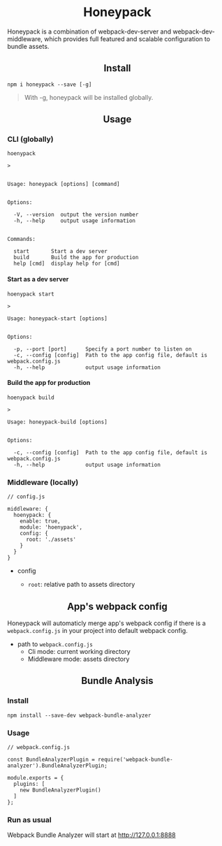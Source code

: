 <h1 align="center">Honeypack</h1>

Honeypack is a combination of webpack-dev-server and webpack-dev-middleware, which provides full featured and scalable configuration to bundle assets.

<h2 align="center">Install</h2>

```
npm i honeypack --save [-g]
```

> With -g, honeypack will be installed globally.

<h2 align="center">Usage</h2>

### CLI (globally)

```
hoenypack

>


Usage: honeypack [options] [command]


Options:

  -V, --version  output the version number
  -h, --help     output usage information


Commands:

  start       Start a dev server
  build       Build the app for production
  help [cmd]  display help for [cmd]
```

#### Start as a dev server

```
hoenypack start

>

Usage: honeypack-start [options]


Options:

  -p, --port [port]      Specify a port number to listen on
  -c, --config [config]  Path to the app config file, default is webpack.config.js
  -h, --help             output usage information
```

#### Build the app for production

```
hoenypack build

>

Usage: honeypack-build [options]


Options:

  -c, --config [config]  Path to the app config file, default is webpack.config.js
  -h, --help             output usage information
```

### Middleware (locally)

```
// config.js

middleware: {
  hoenypack: {
    enable: true,
    module: 'hoenypack',
    config: {
      root: './assets'
    }
  }
}
```

+ config

  + `root`: relative path to assets directory

<h2 align="center">App's webpack config</h2>

Honeypack will automaticly merge app's webpack config if there is a `webpack.config.js` in your project into default webpack config.

+ path to `webpack.config.js`
  + Cli mode: current working directory
  + Middleware mode: assets directory

<h2 align="center">Bundle Analysis</h2>

### Install

```
npm install --save-dev webpack-bundle-analyzer
```

### Usage

```
// webpack.config.js

const BundleAnalyzerPlugin = require('webpack-bundle-analyzer').BundleAnalyzerPlugin;

module.exports = {
  plugins: [
    new BundleAnalyzerPlugin()
  ]
};
```

### Run as usual

Webpack Bundle Analyzer will start at http://127.0.0.1:8888
